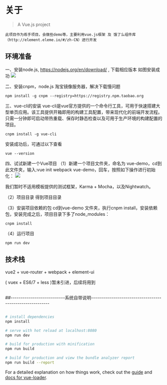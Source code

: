 # 关于
> A Vue.js project

    此项目作为练手项目，会做些demo等，主要利用vue.js框架 及 饿了么组件库 （http://element.eleme.io/#/zh-CN）进行开发


## 环境准备
一、安装node.js,  https://nodejs.org/en/download/ ,    下载相应版本
   如图安装成功
   <img src="https://github.com/hhc1177/vue-element-demo/tree/master/other/node安装.png"> 

二、安装cnpm，node.js 淘宝镜像服务器，解决下载慢问题
```
npm install -g cnpm --registry=https://registry.npm.taobao.org
```

三、vue-cli的安装
vue-cli是vue官方提供的一个命令行工具，可用于快速搭建大型单页应用。该工具提供开箱即用的构建工具配置，带来现代化的前端开发流程。只需一分钟即可启动带热重载、保存时静态检查以及可用于生产环境的构建配置的项目。
```
cnpm install -g vue-cli
```

安装成功后，可通过以下查看
```
vue --version
```

四、试试新建一个Vue项目
（1）新建一个项目文件夹，命名为 vue-demo，cd到此文件夹，输入:vue init webpack vue-demo，回车，按照如下操作进行初始化：
   <img src="https://github.com/hhc1177/vue-element-demo/tree/master/other/vue项目新建.png"> 

我们暂时不适用模板提供的测试框架，Karma + Mocha，以及Nightwatch。

（2）项目目录
     得到项目目录

（3）安装项目依赖的包
    cd到vue-demo 文件夹，执行cnpm install，安装依赖包，安装完成之后，项目目录下多了node_modules：
```
cnpm install
```

（4）运行项目
```
npm run dev
```

## 技术栈

vue2 +  vue-router + webpack + element-ui  

( vuex + ES6/7 + less )暂未引进，后续将用到




##

##---------------------------系统自带说明---------------------------------------------------------
``` bash 

# install dependencies
npm install

# serve with hot reload at localhost:8080
npm run dev

# build for production with minification
npm run build

# build for production and view the bundle analyzer report
npm run build --report
```

For a detailed explanation on how things work, check out the [guide](http://vuejs-templates.github.io/webpack/) and [docs for vue-loader](http://vuejs.github.io/vue-loader).

